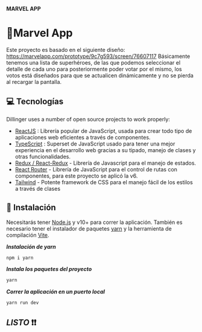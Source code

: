 **MARVEL APP**

# 🤖Marvel App

Este proyecto es basado en el siguiente diseño: https://marvelapp.com/prototype/9c7g593/screen/76607117
Básicamente tenemos una lista de superhéroes, de las que podemos seleccionar el detalle de cada uno para posteriormente poder votar por el mismo, los votos está diseñados para que se actualicen dinámicamente y no se pierda al recargar la pantalla.

## 💻 Tecnologías

Dillinger uses a number of open source projects to work properly:

- [ReactJS](https://es.reactjs.org) : Librería popular de JavaScript, usada para crear todo tipo de aplicaciones web eficientes a través de componentes.
- [TypeScript](https://www.typescriptlang.org) : Superset de JavaScript usado para tener una mejor experiencia en el desarrollo web gracias a su tipado, manejo de clases y otras funcionalidades.
- [Redux / React-Redux](https://react-redux.js.org) - Librería de Javascript para el manejo de estados.
- [React Router](https://reactrouter.com) - Librería de JavaScript para el control de rutas con componentes, para este proyecto se aplicó la v6.
- [Tailwind](https://tailwindcss.com/) - Potente framework de CSS para el manejo fácil de los estilos a través de clases

## 🔽 Instalación

Necesitarás tener [Node.js](https://nodejs.org/) y v10+ para correr la aplicación.
También es necesario tener el instalador de paquetes [yarn](https://www.npmjs.com/package/yarn) y la herramienta de compilación [Vite](https://vitejs.dev/guide/).

***Instalación de yarn***

```sh
npm i yarn
```

***Instala los paquetes del proyecto***

```sh
yarn 
```

***Correr la aplicación en un puerto local***

```sh
yarn run dev
```

## ***LISTO*** ❗❗

[//]: #
